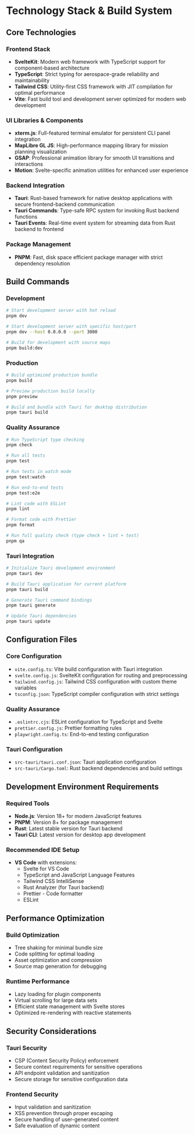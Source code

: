 # Technology Stack & Build System

## Core Technologies

### Frontend Stack

- **SvelteKit**: Modern web framework with TypeScript support for component-based architecture
- **TypeScript**: Strict typing for aerospace-grade reliability and maintainability
- **Tailwind CSS**: Utility-first CSS framework with JIT compilation for optimal performance
- **Vite**: Fast build tool and development server optimized for modern web development

### UI Libraries & Components

- **xterm.js**: Full-featured terminal emulator for persistent CLI panel integration
- **MapLibre GL JS**: High-performance mapping library for mission planning visualization
- **GSAP**: Professional animation library for smooth UI transitions and interactions
- **Motion**: Svelte-specific animation utilities for enhanced user experience

### Backend Integration

- **Tauri**: Rust-based framework for native desktop applications with secure frontend-backend communication
- **Tauri Commands**: Type-safe RPC system for invoking Rust backend functions
- **Tauri Events**: Real-time event system for streaming data from Rust backend to frontend

### Package Management

- **PNPM**: Fast, disk space efficient package manager with strict dependency resolution

## Build Commands

### Development

```bash
# Start development server with hot reload
pnpm dev

# Start development server with specific host/port
pnpm dev --host 0.0.0.0 --port 3000

# Build for development with source maps
pnpm build:dev
```

### Production

```bash
# Build optimized production bundle
pnpm build

# Preview production build locally
pnpm preview

# Build and bundle with Tauri for desktop distribution
pnpm tauri build
```

### Quality Assurance

```bash
# Run TypeScript type checking
pnpm check

# Run all tests
pnpm test

# Run tests in watch mode
pnpm test:watch

# Run end-to-end tests
pnpm test:e2e

# Lint code with ESLint
pnpm lint

# Format code with Prettier
pnpm format

# Run full quality check (type check + lint + test)
pnpm qa
```

### Tauri Integration

```bash
# Initialize Tauri development environment
pnpm tauri dev

# Build Tauri application for current platform
pnpm tauri build

# Generate Tauri command bindings
pnpm tauri generate

# Update Tauri dependencies
pnpm tauri update
```

## Configuration Files

### Core Configuration

- `vite.config.ts`: Vite build configuration with Tauri integration
- `svelte.config.js`: SvelteKit configuration for routing and preprocessing
- `tailwind.config.js`: Tailwind CSS configuration with custom theme variables
- `tsconfig.json`: TypeScript compiler configuration with strict settings

### Quality Assurance

- `.eslintrc.cjs`: ESLint configuration for TypeScript and Svelte
- `prettier.config.js`: Prettier formatting rules
- `playwright.config.ts`: End-to-end testing configuration

### Tauri Configuration

- `src-tauri/tauri.conf.json`: Tauri application configuration
- `src-tauri/Cargo.toml`: Rust backend dependencies and build settings

## Development Environment Requirements

### Required Tools

- **Node.js**: Version 18+ for modern JavaScript features
- **PNPM**: Version 8+ for package management
- **Rust**: Latest stable version for Tauri backend
- **Tauri CLI**: Latest version for desktop app development

### Recommended IDE Setup

- **VS Code** with extensions:
  - Svelte for VS Code
  - TypeScript and JavaScript Language Features
  - Tailwind CSS IntelliSense
  - Rust Analyzer (for Tauri backend)
  - Prettier - Code formatter
  - ESLint

## Performance Optimization

### Build Optimization

- Tree shaking for minimal bundle size
- Code splitting for optimal loading
- Asset optimization and compression
- Source map generation for debugging

### Runtime Performance

- Lazy loading for plugin components
- Virtual scrolling for large data sets
- Efficient state management with Svelte stores
- Optimized re-rendering with reactive statements

## Security Considerations

### Tauri Security

- CSP (Content Security Policy) enforcement
- Secure context requirements for sensitive operations
- API endpoint validation and sanitization
- Secure storage for sensitive configuration data

### Frontend Security

- Input validation and sanitization
- XSS prevention through proper escaping
- Secure handling of user-generated content
- Safe evaluation of dynamic content
